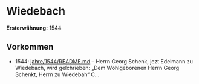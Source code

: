 # Wiedebach

**Ersterwähnung:** 1544

## Vorkommen
- 1544: [jahre/1544/README.md](../jahre/1544/README.md) – Herrn Georg Schenk, jezt Edelmann zu Wiedebach,
wird geſchrieben: „Dem Wohlgeborenen Herrn Georg
Schenkt, Herrn zu Wiedebah“ C...
